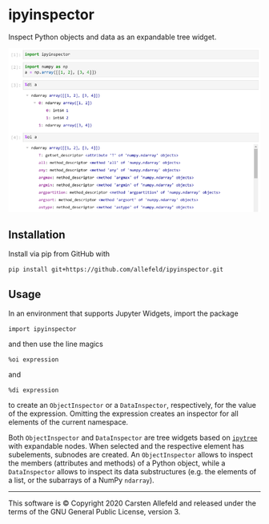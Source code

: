 # ipyinspector

Inspect Python objects and data as an expandable tree widget.

![screenshot](ipyinspector.png)


## Installation

Install via pip from GitHub with

    pip install git+https://github.com/allefeld/ipyinspector.git


## Usage

In an environment that supports Jupyter Widgets, import the package

    import ipyinspector

and then use the line magics

    %oi expression

and

    %di expression

to create an `ObjectInspector` or a `DataInspector`, respectively, for the value of the expression. Omitting the expression creates an inspector for all elements of the current namespace.

Both `ObjectInspector` and `DataInspector` are tree widgets based on [`ipytree`](https://github.com/QuantStack/ipytree) with expandable nodes. When selected and the respective element has subelements, subnodes are created. An `ObjectInspector` allows to inspect the members (attributes and methods) of a Python object, while a `DataInspector` allows to inspect its data substructures (e.g. the elements of a list, or the subarrays of a NumPy `ndarray`).

***

This software is &copy; Copyright 2020 Carsten Allefeld and released under the terms of the GNU General Public License, version 3.